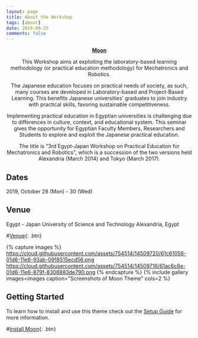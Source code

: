 ```yaml
---
layout: page
title: About the Workshop
tags: [about]
date: 2019-09-25
comments: false
---
```

    
<center><a href="http://taylantatli.github.io/Moon"> <b>Moon</b>  </a> 
    
This Workshop aims at exploiting the laboratory-based learning methodology (or practical education methodology) for Mechatronics and Robotics. 

The Japanese education focuses on practical needs of society, as such, many courses are developed in Laboratory-based and Project-Based Learning. This benefits Japanese universities’ graduates to join industry with practical skills, favoring sustainable competitiveness. 

Implementing practical education in Egyptian universities is challenging due to differences in culture, context, and educational system. This seminar gives the opportunity for Egyptian Faculty Members, Researchers and Students to explore and exploit the Japanese practical education.

The title is "3rd Egypt-Japan Workshop on Practical Education for Mechatronics and Robotics", which is a succession of the two versions held Alexandria (March 2014) and Tokyo (March 2017).

</center>

## Dates
2019, October 28 (Mon) - 30 (Wed)

## Venue

Egypt - Japan University of Science and Technology
Alexandria, Egypt

#[Venue](https://github.com/TaylanTatli/Moon){: .btn}

{% capture images %}
    https://cloud.githubusercontent.com/assets/754514/14509720/61c61058-01d6-11e6-93ab-0918515ecd56.png
    https://cloud.githubusercontent.com/assets/754514/14509716/61ac6c8e-01d6-11e6-879f-8308883de790.png
{% endcapture %}
{% include gallery images=images caption="Screenshots of Moon Theme" cols=2 %}


## Getting Started

To learn how to install and use this theme check out the [Setup Guide](http://taylantatli.me/Moon/moon-theme/) for more information.
      
#[Install Moon](https://github.com/TaylanTatli/Moon){: .btn}
